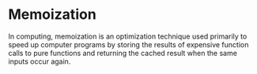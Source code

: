 # Memoization

In computing, memoization is an optimization technique used primarily to speed up computer programs by storing the results of expensive function calls to pure functions and returning the cached result when the same inputs occur again.